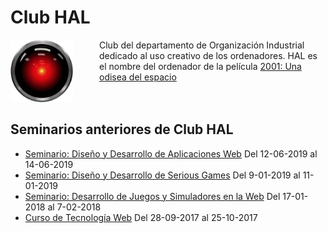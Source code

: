# Club HAL
      
<img src='images/HAL9000.svg' width='100px' style='float:left; padding-right: 3em' />  
Club del departamento de Organizaci&oacute;n Industrial dedicado al uso creativo de los ordenadores.  
HAL es el nombre del ordenador de la película <a href="http://decine21.com/peliculas/2001-una-odisea-del-espacio-7414" >2001: Una odisea del espacio</a>
  <br><br><br>

## Seminarios anteriores de Club HAL

- [Seminario: Diseño y Desarrollo de Aplicaciones Web](2019-06-DisenoYDesarrolloDeAplicacionesWeb) Del 12-06-2019 al 14-06-2019
- [Seminario: Diseño y Desarrollo de Serious Games](2019-01-DisenoYDesarrolloDeSeriousGames) Del 9-01-2019 al 11-01-2019
- [Seminario: Desarrollo de Juegos y Simuladores en la Web](2018-01-DesarrolloDeJuegosYSimuladores) Del 17-01-2018 al 7-02-2018
- [Curso de Tecnología Web](2017-09-TecnologiaWeb) Del 28-09-2017 al 25-10-2017

<style>
  body > div > h1:nth-child(1) {
    display: none;
  }
</style>
